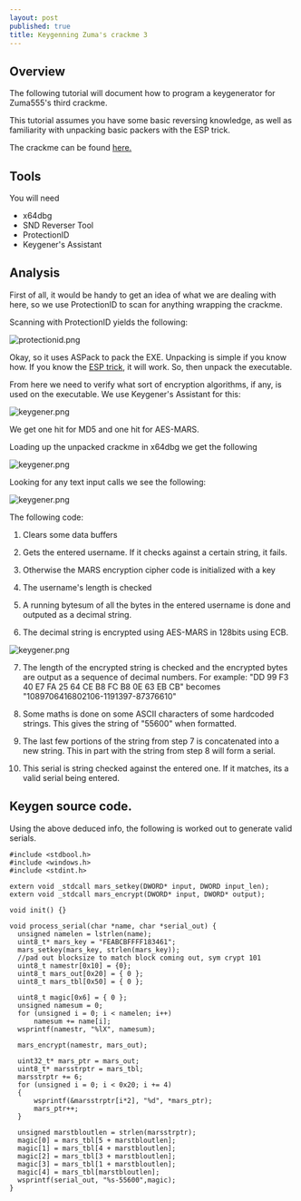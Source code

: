 ```yaml
---
layout: post
published: true
title: Keygenning Zuma's crackme 3
---
```

## Overview

The following tutorial will document how to program a keygenerator for Zuma555's
third crackme.

This tutorial assumes you have some basic reversing knowledge, as well as familiarity with unpacking basic packers with the ESP trick.

The crackme can be found [here.](https://github.com/mudlord/crackme_solutions/blob/master/crackmes/zuma_crackme3.zip)

## Tools

You will need

* x64dbg
* SND Reverser Tool
* ProtectionID
* Keygener's Assistant

## Analysis

First of all, it would be handy to get an idea of what we are dealing with here, so we use
ProtectionID to scan for anything wrapping the crackme.

Scanning with ProtectionID yields the following:

![protectionid.png]({{site.baseurl}}/images/zuma3/protectionid.png)

Okay, so it uses ASPack to pack the EXE. Unpacking is simple if you know how. If you know
the [ESP trick](https://reverseengineering.stackexchange.com/questions/11490/unpacking-and-the-esp-trick), it will work. So, then unpack the executable.

From here we need to verify what sort of encryption algorithms, if any, is used on the
executable. We use Keygener's Assistant for this:

![keygener.png]({{site.baseurl}}/images/zuma3/keygener.png)

We get one hit for MD5 and one hit for AES-MARS.

Loading up the unpacked crackme in x64dbg we get the following

![keygener.png]({{site.baseurl}}/images/zuma3/entrypoint.png)

Looking for any text input calls we see the following:

![keygener.png]({{site.baseurl}}/images/zuma3/1.png)

The following code:

1) Clears some data buffers

2) Gets the entered username. If it checks against a certain string, it fails.

3) Otherwise the MARS encryption cipher code is initialized with a key

4) The username's length is checked

5) A running bytesum of all the bytes in the entered username is done and outputed
as a decimal string.

6) The decimal string is encrypted using AES-MARS in 128bits using ECB.

![keygener.png]({{site.baseurl}}/images/zuma3/2.png)

7) The length of the encrypted string is checked and the encrypted bytes are output as a sequence of decimal numbers.
For example: "DD 99 F3 40 E7 FA 25 64 CE B8 FC B8 0E 63 EB CB" becomes "1089706416802106-1191397-87376610"

8) Some maths is done on some ASCII characters of some hardcoded strings. This gives the string of "55600" when formatted.

9) The last few portions of the string from step 7 is concatenated into a new string. This in part with the string from step 8 will form a serial.

10) This serial is string checked against the entered one. If it matches, its a valid serial being entered.


## Keygen source code.

Using the above deduced info, the following is worked out to generate valid serials.

```
#include <stdbool.h>
#include <windows.h>
#include <stdint.h>

extern void _stdcall mars_setkey(DWORD* input, DWORD input_len);
extern void _stdcall mars_encrypt(DWORD* input, DWORD* output);

void init() {}

void process_serial(char *name, char *serial_out) {
  unsigned namelen = lstrlen(name);
  uint8_t* mars_key = "FEABCBFFFF183461";
  mars_setkey(mars_key, strlen(mars_key));
  //pad out blocksize to match block coming out, sym crypt 101
  uint8_t namestr[0x10] = {0};
  uint8_t mars_out[0x20] = { 0 };
  uint8_t mars_tbl[0x50] = { 0 };

  uint8_t magic[0x6] = { 0 };
  unsigned namesum = 0;
  for (unsigned i = 0; i < namelen; i++)
      namesum += name[i];
  wsprintf(namestr, "%lX", namesum);

  mars_encrypt(namestr, mars_out);

  uint32_t* mars_ptr = mars_out;
  uint8_t* marsstrptr = mars_tbl;
  marsstrptr += 6;
  for (unsigned i = 0; i < 0x20; i += 4)
  {
      wsprintf(&marsstrptr[i*2], "%d", *mars_ptr);
      mars_ptr++;
  }

  unsigned marstbloutlen = strlen(marsstrptr);
  magic[0] = mars_tbl[5 + marstbloutlen];
  magic[1] = mars_tbl[4 + marstbloutlen];
  magic[2] = mars_tbl[3 + marstbloutlen];
  magic[3] = mars_tbl[1 + marstbloutlen];
  magic[4] = mars_tbl[marstbloutlen];
  wsprintf(serial_out, "%s-55600",magic);
}
```
